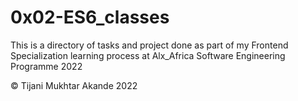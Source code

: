 # 0x02-ES6_classes
This is a directory of tasks and project done as part of my Frontend Specialization learning process at Alx_Africa Software Engineering Programme 2022

© Tijani Mukhtar Akande 2022
